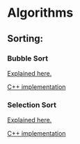 # Algorithms

## Sorting:
### Bubble Sort
[Explained here.](https://nas.io/portal/products/6734f05a309daf6c845ca1d1)


[C++ implementation](https://github.com/ErenErdogan46/Algorithms/blob/main/bubbleSort.cpp)

### Selection Sort
[Explained here.](https://nas.io/portal/products/6735142ebecd69729ffd9b76)


[C++ implementation](https://github.com/ErenErdogan46/Algorithms/blob/main/selectionSort.cpp)

